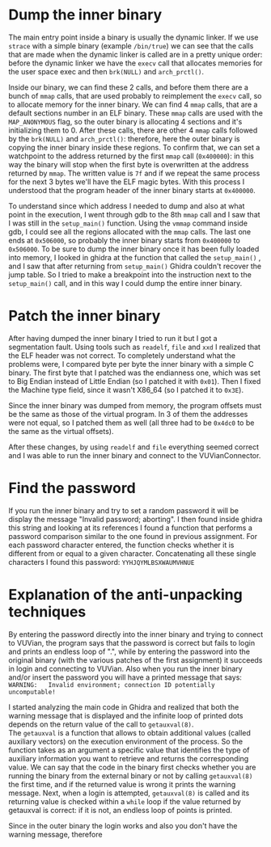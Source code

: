 # Dump the inner binary
The main entry point inside a binary is usually the dynamic linker. If we use `strace` with a simple binary (example `/bin/true`) we can see that the calls that are made when the dynamic linker is called are in a pretty unique order: before the dynamic linker we have the `execv` call that allocates memories for the user space exec and then `brk(NULL)` and `arch_prctl()`.

Inside our binary, we can find these 2 calls, and before them there are a bunch of `mmap` calls, that are used probably to reimplement the `execv` call, so to allocate memory for the inner binary.
We can find 4 `mmap` calls, that are a default sections number in an ELF binary. These `mmap` calls are used with the `MAP_ANONYMOUS` flag, so the outer binary is allocating 4 sections and it's initializing them to 0.
After these calls, there are other 4 `mmap` calls followed by the `brk(NULL)` and `arch_prctl()`: therefore, here the outer binary is copying the inner binary inside these regions. 
To confirm that, we can set a watchpoint to the address returned by the first `mmap` call 
(`0x400000`): in this way the binary will stop when the first byte is overwritten at the address returned by `mmap`.
The written value is `7f` and if we repeat the same process for the next 3 bytes we'll have the ELF magic bytes. With this process I understood that the program header of the inner binary starts at `0x400000`.

To understand since which address I needed to dump and also at what point in the execution, I went through gdb to the 8th `mmap` call and I saw that I was still in the `setup_main()` function. 
Using the `vmmap` command inside gdb, I could see all the regions allocated with the `mmap` calls. The last one ends at `0x506000`, so probably the inner binary starts from `0x400000` to `0x506000`.
To be sure to dump the inner binary once it has been fully loaded into memory, I looked in ghidra at the function that called the `setup_main()` , and I saw that after returning from `setup_main()` Ghidra couldn't recover the jump table. So I tried to make a breakpoint into the instruction next to the  `setup_main()` call, and in this way I could dump the entire inner binary.

# Patch the inner binary
After having dumped the inner binary I tried to run it but I got a segmentation fault. Using tools such as `readelf`, `file` and `xxd` I realized that the ELF header was not correct. 
To completely understand what the problems were, I compared byte per byte the inner binary with a simple C binary. 
The first byte that I patched was the endianness one, which was set to Big Endian instead of Little Endian (so I patched it with `0x01`).
Then I fixed the Machine type field, since it wasn't X86_64 (so I patched it to `0x3E`).

Since the inner binary was dumped from memory, the program offsets must be the same as those of the virtual program.
In 3 of them the addresses were not equal, so I patched them as well 
(all three had to be `0x4dc0` to be the same as the virtual offsets).

After these changes, by using `readelf` and `file` everything seemed correct and I was able to run the inner binary and connect to the VUVianConnector.

# Find the password
If you run the inner binary and try to set a random password it will be display the message "Invalid password; aborting". I then found inside ghidra this string and looking at its references I found a function that performs a password comparison similar to the one found in previous assignment.
For each password character entered, the function checks whether it is different from or equal to a given character.
Concatenating all these single characters I found this password: `YYHJQYMLBSXWAUMVHNUE`

# Explanation of the anti-unpacking techniques
By entering the password directly into the inner binary and trying to connect to VUVian, the program says that the password is correct but fails to login and prints an endless loop of ".", while by entering the password into the original binary (with the various patches of the first assignment) it succeeds in login and connecting to VUVian.
Also when you run the inner binary and/or insert the password you will have a printed message that says: 
`WARNING:	Invalid environment; connection ID potentially uncomputable!`

I started analyzing the main code in Ghidra and realized that both the warning message that is displayed and the infinite loop of printed dots depends on the return value of the call to `getauxval(8)`.  
The `getauxval` is a function that allows to obtain additional values (called auxiliary vectors) on the execution environment of the process. So the function takes as an argument a specific value that identifies the type of auxiliary information you want to retrieve and returns the corresponding value.
We can say that the code in the binary first checks whether you are running the binary from the external binary or not by calling `getauxval(8)` the first time, and if the returned value is wrong it prints the warning message. Next, when a login is attempted, `getauxval(8)` is called and its returning value is checked within a `while` loop if the value returned by getauxval is correct: if it is not, an endless loop of points is printed.

Since in the outer binary the login works and also you don't have the warning message, therefore 






